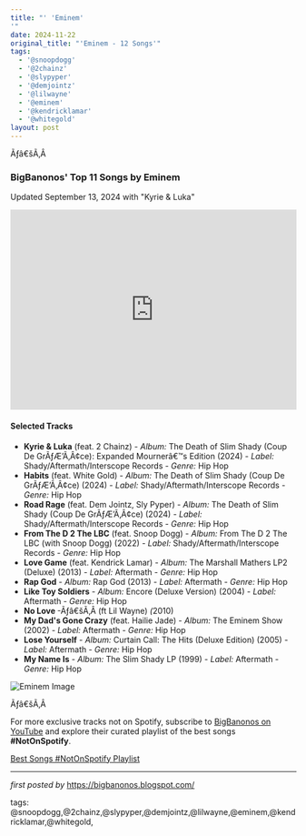 ```yaml
---
title: "' 'Eminem'
'"
date: 2024-11-22
original_title: "'Eminem - 12 Songs'"
tags:
  - '@snoopdogg'
  - '@2chainz'
  - '@slypyper'
  - '@demjointz'
  - '@lilwayne'
  - '@eminem'
  - '@kendricklamar'
  - '@whitegold'
layout: post
---
```

<p>Ãƒâ€šÃ‚Â </p>
<h3><strong>BigBanonos' Top 11 Songs by Eminem</strong></h3>
<p>Updated September 13, 2024 with "Kyrie & Luka"</p> <p><iframe allow="autoplay; clipboard-write; encrypted-media; fullscreen; picture-in-picture" allowfullscreen="" frameborder="0" height="352" loading="lazy" src="https://open.spotify.com/embed/playlist/0Rsz6ljwjJOe327WdC3Ung?utm_source=generator" width="100%"></iframe></p> <h4>Selected Tracks</h4>
<ul> <li><strong>Kyrie & Luka</strong> (feat. 2 Chainz) - <em>Album:</em> The Death of Slim Shady (Coup De GrÃƒÆ’Ã‚Â¢ce): Expanded Mournerâ€™s Edition (2024) - <em>Label:</em> Shady/Aftermath/Interscope Records - <em>Genre:</em> Hip Hop</li> <li><strong>Habits</strong> (feat. White Gold) - <em>Album:</em> The Death of Slim Shady (Coup De GrÃƒÆ’Ã‚Â¢ce) (2024) - <em>Label:</em> Shady/Aftermath/Interscope Records - <em>Genre:</em> Hip Hop</li> <li><strong>Road Rage</strong> (feat. Dem Jointz, Sly Pyper) - <em>Album:</em> The Death of Slim Shady (Coup De GrÃƒÆ’Ã‚Â¢ce) (2024) - <em>Label:</em> Shady/Aftermath/Interscope Records - <em>Genre:</em> Hip Hop</li> <li><strong>From The D 2 The LBC</strong> (feat. Snoop Dogg) - <em>Album:</em> From The D 2 The LBC (with Snoop Dogg) (2022) - <em>Label:</em> Shady/Aftermath/Interscope Records - <em>Genre:</em> Hip Hop</li> <li><strong>Love Game</strong> (feat. Kendrick Lamar) - <em>Album:</em> The Marshall Mathers LP2 (Deluxe) (2013) - <em>Label:</em> Aftermath - <em>Genre:</em> Hip Hop</li> <li><strong>Rap God</strong> - <em>Album:</em> Rap God (2013) - <em>Label:</em> Aftermath - <em>Genre:</em> Hip Hop</li> <li><strong>Like Toy Soldiers</strong> - <em>Album:</em> Encore (Deluxe Version) (2004) - <em>Label:</em> Aftermath - <em>Genre:</em> Hip Hop</li><li><strong>No Love </strong>-Ãƒâ€šÃ‚Â (ft Lil Wayne) <i>(</i>2010)</li> <li><strong>My Dad's Gone Crazy</strong> (feat. Hailie Jade) - <em>Album:</em> The Eminem Show (2002) - <em>Label:</em> Aftermath - <em>Genre:</em> Hip Hop</li> <li><strong>Lose Yourself</strong> - <em>Album:</em> Curtain Call: The Hits (Deluxe Edition) (2005) - <em>Label:</em> Aftermath - <em>Genre:</em> Hip Hop</li> <li><strong>My Name Is</strong> - <em>Album:</em> The Slim Shady LP (1999) - <em>Label:</em> Aftermath - <em>Genre:</em> Hip Hop</li>
</ul> <p><img alt="Eminem Image" src="https://www.pinkvilla.com/pics/500x500/233848676_a1-6_202407.jpg" /></p>
<p>Ãƒâ€šÃ‚Â </p>


<!--Subscribe and Playlist Links-->
<div>
    <p>For more exclusive tracks not on Spotify, subscribe to <a href="https://www.youtube.com/@BigBanonos" target="_blank">BigBanonos on YouTube</a> and explore their curated playlist of the best songs <strong>#NotOnSpotify</strong>.</p>
    <p><a href="https://www.youtube.com/playlist?list=PLtuNtuTatqI0kFahUCbtbfenC_ET5O_tr" target="_blank">Best Songs #NotOnSpotify Playlist<br /></a></p></div>

<hr />

<p><em>first posted by</em> <a href="https://bigbanonos.blogspot.com/" rel="noopener" target="_new">https://bigbanonos.blogspot.com/</a></p>

<p>tags: @snoopdogg,@2chainz,@slypyper,@demjointz,@lilwayne,@eminem,@kendricklamar,@whitegold,</p>

